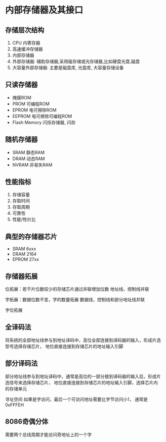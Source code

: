 # 内部存储器及其接口
## 存储层次结构
1. CPU 内寄存器
2. 高速缓冲存储器
3. 内部存储器
4. 外部存储器: 辅助存储器,采用磁存储或光存储器,比如硬盘光盘,磁盘
5. 大容量外部存储器: 主要是磁盘库, 光盘库, 大容量存储设备

## 只读存储器
* 掩膜ROM 
* PROM 可编程ROM 
* EPROM 电可擦除ROM
* EEPROM 电可擦除可编程ROM
* Flash Memory 闪烁存储器, 闪存
## 随机存储器
* SRAM 静态RAM
* DRAM 动态RAM
* NVRAM 非易失RAM
## 性能指标
1. 存储容量
2. 存取时间
3. 存取周期
4. 可靠性
5. 性能/性价比

## 典型的存储器芯片
* SRAM 6xxx
* DRAM 2164
* EPROM 27xx

## 存储器拓展

位拓展：若干片位数较少的存储芯片通过并联增加位数 
地址线，控制线并联

字拓展：数据位数不变，字的数量拓展 
数据线，控制线和部分地址线并联

字位拓展
## 全译码法
将系统的全部地址线参与到地址译码中，高位全部连接到译码器的输入，形成片选型号选择存储芯片，
地位直接连接到存储芯片的地址输入引脚
## 部分译码法 
部分地址线参与到地址译码中，通常是高位的一部分接到译码器的输入后，形成片选信号来选择存储芯片，
地位直接连接到存储芯片的地址输入引脚，选择芯片内的存储单元

寻址空间
如果是字访问，最后一个可访问地址需要比字节访问小1， 通常是 0xFFFEH

## 8086奇偶分体
需要两个总线周期才能访问奇地址上的一个字
